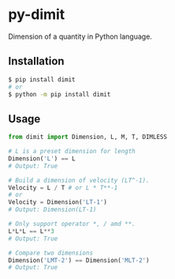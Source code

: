 # py-dimit

Dimension of a quantity in Python language.

## Installation

```bash
$ pip install dimit
# or
$ python -m pip install dimit
```

## Usage

```python
from dimit import Dimension, L, M, T, DIMLESS

# L is a preset dimension for length
Dimension('L') == L
# Output: True

# Build a dimension of velocity (LT^-1).
Velocity = L / T # or L * T**-1
# or
Velocity = Dimension('LT-1')
# Output: Dimension(LT-1)

# Only support operator *, / amd **.
L*L*L == L**3
# Output: True

# Compare two dimensions
Dimension('LMT-2') == Dimension('MLT-2')
# Output: True
```
